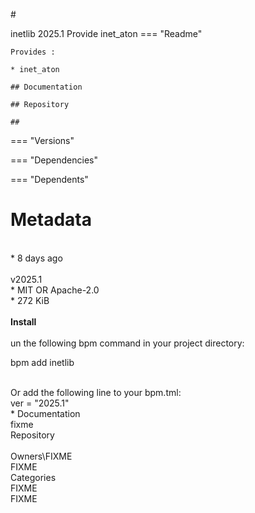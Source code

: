 #<div class="main-content"><div class="content-left">inetlib 2025.1
Provide inet_aton
=== "Readme"
    
    Provides :
    
    * inet_aton
    
    ## Documentation
    
    ## Repository
    
    ##

=== "Versions"

=== "Dependencies"

=== "Dependents"
</div>
<div class="content-right"><h1>Metadata</h1><br>* 8 days ago<br><br>v2025.1<br>* MIT OR Apache-2.0<br>* 272 KiB<br><br><b>Install</b><br><br>un the following bpm command in your project directory:<br><p class="encadre">bpm add inetlib</p><br>Or add the following line to your bpm.tml:<br>ver = "2025.1"<br>* Documentation<br>fixme<br>Repository<br><br>Owners\FIXME<br>FIXME<br>Categories<br>FIXME<br>FIXME<br>
</div>
</div>
